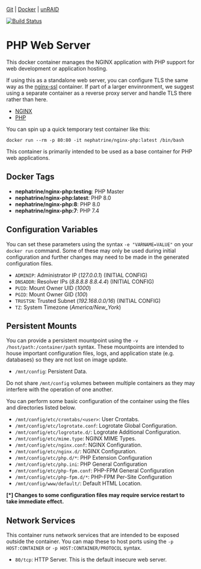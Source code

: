 [Git](https://code.nephatrine.net/nephatrine/docker-nginx-php) |
[Docker](https://hub.docker.com/r/nephatrine/nginx-php/) |
[unRAID](https://code.nephatrine.net/nephatrine/unraid-containers)

[![Build Status](https://ci.nephatrine.net/api/badges/nephatrine/docker-nginx-php/status.svg?ref=refs/heads/7.x)](https://ci.nephatrine.net/nephatrine/docker-nginx-php)

# PHP Web Server

This docker container manages the NGINX application with PHP support for web
development or application hosting.

If using this as a standalone web server, you can configure TLS the same way as
the [nginx-ssl](https://hub.docker.com/r/nephatrine/nginx-ssl/) container. If
part of a larger envinronment, we suggest using a separate container as a
reverse proxy server and handle TLS there rather than here.

- [NGINX](https://www.nginx.com/)
- [PHP](https://www.php.net/)

You can spin up a quick temporary test container like this:

~~~
docker run --rm -p 80:80 -it nephatrine/nginx-php:latest /bin/bash
~~~

This container is primarily intended to be used as a base container for PHP web
applications.

## Docker Tags

- **nephatrine/nginx-php:testing**: PHP Master
- **nephatrine/nginx-php:latest**: PHP 8.0
- **nephatrine/nginx-php:8**: PHP 8.0
- **nephatrine/nginx-php:7**: PHP 7.4

## Configuration Variables

You can set these parameters using the syntax ``-e "VARNAME=VALUE"`` on your
``docker run`` command. Some of these may only be used during initial
configuration and further changes may need to be made in the generated
configuration files.

- ``ADMINIP``: Administrator IP (*127.0.0.1*) (INITIAL CONFIG)
- ``DNSADDR``: Resolver IPs (*8.8.8.8 8.8.4.4*) (INITIAL CONFIG)
- ``PUID``: Mount Owner UID (*1000*)
- ``PGID``: Mount Owner GID (*100*)
- ``TRUSTSN``: Trusted Subnet (*192.168.0.0/16*) (INITIAL CONFIG)
- ``TZ``: System Timezone (*America/New_York*)

## Persistent Mounts

You can provide a persistent mountpoint using the ``-v /host/path:/container/path``
syntax. These mountpoints are intended to house important configuration files,
logs, and application state (e.g. databases) so they are not lost on image
update.

- ``/mnt/config``: Persistent Data.

Do not share ``/mnt/config`` volumes between multiple containers as they may
interfere with the operation of one another.

You can perform some basic configuration of the container using the files and
directories listed below.

- ``/mnt/config/etc/crontabs/<user>``: User Crontabs.
- ``/mnt/config/etc/logrotate.conf``: Logrotate Global Configuration.
- ``/mnt/config/etc/logrotate.d/``: Logrotate Additional Configuration.
- ``/mnt/config/etc/mime.type``: NGINX MIME Types.
- ``/mnt/config/etc/nginx.conf``: NGINX Configuration.
- ``/mnt/config/etc/nginx.d/``: NGINX Configuration.
- ``/mnt/config/etc/php.d/*``: PHP Extension Configuration
- ``/mnt/config/etc/php.ini``: PHP General Configuration
- ``/mnt/config/etc/php-fpm.conf``: PHP-FPM General Configuration
- ``/mnt/config/etc/php-fpm.d/*``: PHP-FPM Per-Site Configuration
- ``/mnt/config/www/default/``: Default HTML Location.

**[*] Changes to some configuration files may require service restart to take
immediate effect.**

## Network Services

This container runs network services that are intended to be exposed outside
the container. You can map these to host ports using the ``-p HOST:CONTAINER``
or ``-p HOST:CONTAINER/PROTOCOL`` syntax.

- ``80/tcp``: HTTP Server. This is the default insecure web server.

